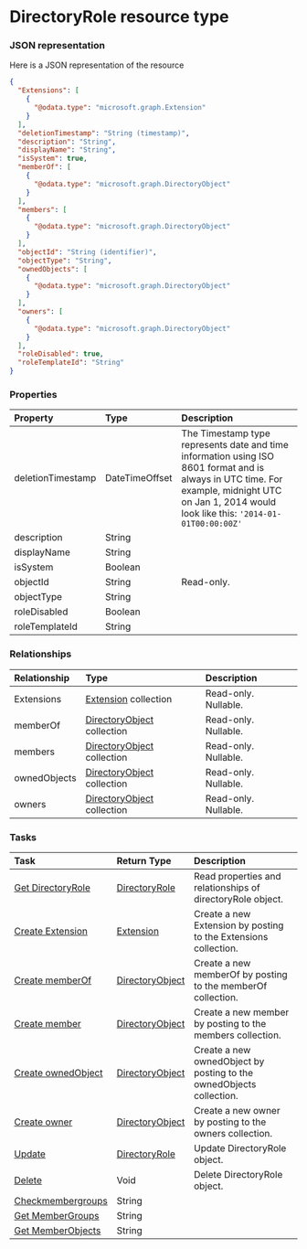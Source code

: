 # DirectoryRole resource type



### JSON representation

Here is a JSON representation of the resource

```json
{
  "Extensions": [
    {
      "@odata.type": "microsoft.graph.Extension"
    }
  ],
  "deletionTimestamp": "String (timestamp)",
  "description": "String",
  "displayName": "String",
  "isSystem": true,
  "memberOf": [
    {
      "@odata.type": "microsoft.graph.DirectoryObject"
    }
  ],
  "members": [
    {
      "@odata.type": "microsoft.graph.DirectoryObject"
    }
  ],
  "objectId": "String (identifier)",
  "objectType": "String",
  "ownedObjects": [
    {
      "@odata.type": "microsoft.graph.DirectoryObject"
    }
  ],
  "owners": [
    {
      "@odata.type": "microsoft.graph.DirectoryObject"
    }
  ],
  "roleDisabled": true,
  "roleTemplateId": "String"
}

```
### Properties
| Property	   | Type	|Description|
|:---------------|:--------|:----------|
|deletionTimestamp|DateTimeOffset|The Timestamp type represents date and time information using ISO 8601 format and is always in UTC time. For example, midnight UTC on Jan 1, 2014 would look like this: `'2014-01-01T00:00:00Z'`|
|description|String||
|displayName|String||
|isSystem|Boolean||
|objectId|String| Read-only.|
|objectType|String||
|roleDisabled|Boolean||
|roleTemplateId|String||

### Relationships
| Relationship | Type	|Description|
|:---------------|:--------|:----------|
|Extensions|[Extension](extension.md) collection| Read-only. Nullable.|
|memberOf|[DirectoryObject](directoryobject.md) collection| Read-only. Nullable.|
|members|[DirectoryObject](directoryobject.md) collection| Read-only. Nullable.|
|ownedObjects|[DirectoryObject](directoryobject.md) collection| Read-only. Nullable.|
|owners|[DirectoryObject](directoryobject.md) collection| Read-only. Nullable.|

### Tasks

| Task		   | Return Type	|Description|
|:---------------|:--------|:----------|
|[Get DirectoryRole](../api/directoryrole_get.md) | [DirectoryRole](directoryrole.md) |Read properties and relationships of directoryRole object.|
|[Create Extension](../api/directoryrole_post_extensions.md) |[Extension](extension.md)| Create a new Extension by posting to the Extensions collection.|
|[Create memberOf](../api/directoryrole_post_memberof.md) |[DirectoryObject](directoryobject.md)| Create a new memberOf by posting to the memberOf collection.|
|[Create member](../api/directoryrole_post_members.md) |[DirectoryObject](directoryobject.md)| Create a new member by posting to the members collection.|
|[Create ownedObject](../api/directoryrole_post_ownedobjects.md) |[DirectoryObject](directoryobject.md)| Create a new ownedObject by posting to the ownedObjects collection.|
|[Create owner](../api/directoryrole_post_owners.md) |[DirectoryObject](directoryobject.md)| Create a new owner by posting to the owners collection.|
|[Update](../api/directoryrole_update.md) | [DirectoryRole](directoryrole.md)	|Update DirectoryRole object. |
|[Delete](../api/directoryrole_delete.md) | Void	|Delete DirectoryRole object. |
|[Checkmembergroups](../api/directoryrole_checkmembergroups.md)|String||
|[Get MemberGroups](../api/directoryrole_getmembergroups.md)|String||
|[Get MemberObjects](../api/directoryrole_getmemberobjects.md)|String||

<!-- uuid: 3931ec9a-2603-4c91-af43-c8f1c0984e71
2015-10-09 18:21:33 UTC -->